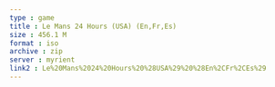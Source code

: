 ```yaml
---
type : game
title : Le Mans 24 Hours (USA) (En,Fr,Es)
size : 456.1 M
format : iso
archive : zip
server : myrient
link2 : Le%20Mans%2024%20Hours%20%28USA%29%20%28En%2CFr%2CEs%29
---
```

